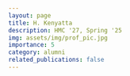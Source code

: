 ```yaml
---
layout: page
title: H. Kenyatta
description: HMC '27, Spring '25
img: assets/img/prof_pic.jpg
importance: 5
category: alumni
related_publications: false
---
```

